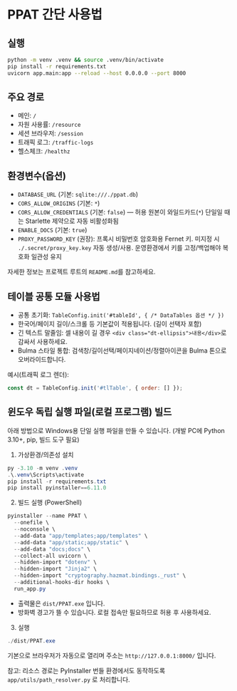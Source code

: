 # PPAT 간단 사용법

## 실행
```bash
python -m venv .venv && source .venv/bin/activate
pip install -r requirements.txt
uvicorn app.main:app --reload --host 0.0.0.0 --port 8000
```

## 주요 경로
- 메인: `/`
- 자원 사용률: `/resource`
- 세션 브라우저: `/session`
- 트래픽 로그: `/traffic-logs`
- 헬스체크: `/healthz`

## 환경변수(옵션)
- `DATABASE_URL` (기본: `sqlite:///./ppat.db`)
- `CORS_ALLOW_ORIGINS` (기본: `*`)
- `CORS_ALLOW_CREDENTIALS` (기본: `false`) — 허용 원본이 와일드카드(`*`) 단일일 때는 Starlette 제약으로 자동 비활성화됨
- `ENABLE_DOCS` (기본: `true`)
- `PROXY_PASSWORD_KEY` (권장): 프록시 비밀번호 암호화용 Fernet 키. 미지정 시 `./.secret/proxy_key.key` 자동 생성/사용. 운영환경에서 키를 고정/백업해야 복호화 일관성 유지

자세한 정보는 프로젝트 루트의 `README.md`를 참고하세요.

## 테이블 공통 모듈 사용법
- 공통 초기화: `TableConfig.init('#tableId', { /* DataTables 옵션 */ })`
- 한국어/페이지 길이/스크롤 등 기본값이 적용됩니다. (길이 선택자 포함)
- 긴 텍스트 말줄임: 셀 내용이 길 경우 `<div class="dt-ellipsis">내용</div>`로 감싸서 사용하세요.
- Bulma 스타일 통합: 검색창/길이선택/페이지네이션/정렬아이콘을 Bulma 톤으로 오버라이드합니다.

예시(트래픽 로그 렌더):
```js
const dt = TableConfig.init('#tlTable', { order: [] });
```


## 윈도우 독립 실행 파일(로컬 프로그램) 빌드

아래 방법으로 Windows용 단일 실행 파일을 만들 수 있습니다. (개발 PC에 Python 3.10+, pip, 빌드 도구 필요)

1) 가상환경/의존성 설치
```powershell
py -3.10 -m venv .venv
.\.venv\Scripts\activate
pip install -r requirements.txt
pip install pyinstaller==6.11.0
```

2) 빌드 실행 (PowerShell)
```powershell
pyinstaller --name PPAT \
  --onefile \
  --noconsole \
  --add-data "app/templates;app/templates" \
  --add-data "app/static;app/static" \
  --add-data "docs;docs" \
  --collect-all uvicorn \
  --hidden-import "dotenv" \
  --hidden-import "Jinja2" \
  --hidden-import "cryptography.hazmat.bindings._rust" \
  --additional-hooks-dir hooks \
  run_app.py
```

- 출력물은 `dist/PPAT.exe` 입니다.
- 방화벽 경고가 뜰 수 있습니다. 로컬 접속만 필요하므로 허용 후 사용하세요.

3) 실행
```powershell
./dist/PPAT.exe
```
기본으로 브라우저가 자동으로 열리며 주소는 `http://127.0.0.1:8000/` 입니다.

참고: 리소스 경로는 PyInstaller 번들 환경에서도 동작하도록 `app/utils/path_resolver.py` 로 처리합니다.

